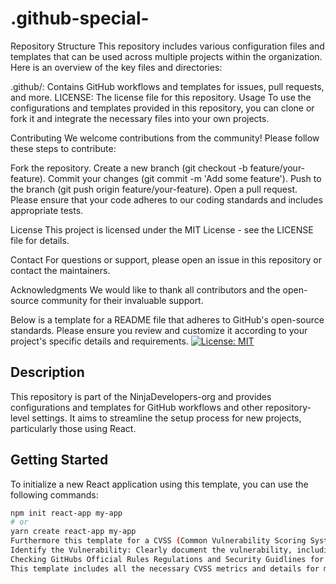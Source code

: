 # .github-special-
Repository Structure
This repository includes various configuration files and templates that can be used across multiple projects within the organization. Here is an overview of the key files and directories:

.github/: Contains GitHub workflows and templates for issues, pull requests, and more.
LICENSE: The license file for this repository.
Usage
To use the configurations and templates provided in this repository, you can clone or fork it and integrate the necessary files into your own projects.

Contributing
We welcome contributions from the community! Please follow these steps to contribute:

Fork the repository.
Create a new branch (git checkout -b feature/your-feature).
Commit your changes (git commit -m 'Add some feature').
Push to the branch (git push origin feature/your-feature).
Open a pull request.
Please ensure that your code adheres to our coding standards and includes appropriate tests.

License
This project is licensed under the MIT License - see the LICENSE file for details.

Contact
For questions or support, please open an issue in this repository or contact the maintainers.

Acknowledgments
We would like to thank all contributors and the open-source community for their invaluable support.


Below is a template for a README file that adheres to GitHub's open-source standards. Please ensure you review and customize it according to your project's specific details and requirements.
[![License: MIT](https://img.shields.io/badge/License-MIT-yellow.svg)](LICENSE)

## Description
This repository is part of the NinjaDevelopers-org and provides configurations and templates for GitHub workflows and other repository-level settings. It aims to streamline the setup process for new projects, particularly those using React.

## Getting Started
To initialize a new React application using this template, you can use the following commands:

```bash
npm init react-app my-app
# or
yarn create react-app my-app
Furthermore this template for a CVSS (Common Vulnerability Scoring System) file is to map the vulnerability based on the details provided:
Identify the Vulnerability: Clearly document the vulnerability, including steps to reproduce, impact, and any supporting evidence (e.g., screenshots, logs).
Checking GitHubs Official Rules Regulations and Security Guidlines for Open Source Development: Reviewing GitHub's security to report a command injection vulnerability in the, user/.github-repository could be:"Critical Command Injection Vulnerability in username/organazation/.github-Repository" the GitHubs security Protocol and Program's Rules and Guidelines, to ensure that your report complies with their requirements. This includes understanding the scope of the program, eligible vulnerabilities, and reporting procedures.
This template includes all the necessary CVSS metrics and details for mapping the vulnerability. You can adjust the values based on further specifics of the vulnerability if needed.
